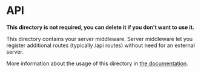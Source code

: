 # API

**This directory is not required, you can delete it if you don't want to use it.**

This directory contains your server middleware.
Server middleware let you register additional routes (typically /api routes) without need for an external server.

More information about the usage of this directory in [the documentation](https://nuxtjs.org/docs/2.x/configuration-glossary/configuration-servermiddleware).
